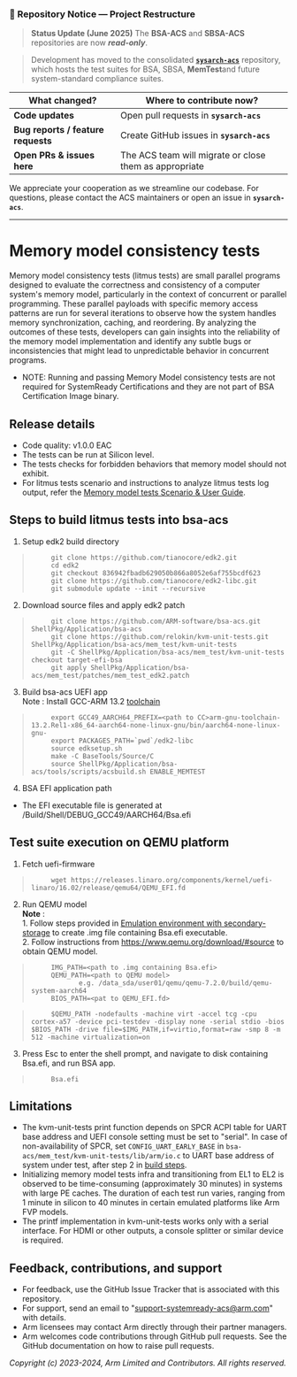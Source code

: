 ### 📢 Repository Notice — Project Restructure

> **Status Update (June 2025)**
> The **BSA-ACS** and **SBSA-ACS** repositories are now ***read-only***.

> Development has moved to the consolidated **[`sysarch-acs`](https://github.com/ARM-software/sysarch-acs)** repository, which hosts the test suites for BSA, SBSA, **MemTest**and future system-standard compliance suites.

| What changed?                      | Where to contribute now?                               |
| ---------------------------------- | ------------------------------------------------------ |
| **Code updates**                   | Open pull requests in **`sysarch-acs`**                |
| **Bug reports / feature requests** | Create GitHub issues in **`sysarch-acs`**              |
| **Open PRs & issues here**         | The ACS team will migrate or close them as appropriate |

We appreciate your cooperation as we streamline our codebase.
For questions, please contact the ACS maintainers or open an issue in **`sysarch-acs`**.

-------------------------------------------------------------------------------------------------------------------

# Memory model consistency tests
Memory model consistency tests (litmus tests) are small parallel programs designed to evaluate the correctness and
consistency of a computer system's memory model, particularly in the context of concurrent or parallel programming.
These parallel payloads with specific memory access patterns are run for several iterations to observe how the system
handles memory synchronization, caching, and reordering. By analyzing the outcomes of these tests, developers can gain
insights into the reliability of the memory model implementation and identify any subtle bugs or inconsistencies that
might lead to unpredictable behavior in concurrent programs.

 - NOTE: Running and passing Memory Model consistency tests are not required for SystemReady Certifications and they are not part of BSA Certification Image binary.

## Release details
 - Code quality: v1.0.0 EAC
 - The tests can be run at Silicon level.
 - The tests checks for forbidden behaviors that memory model should not exhibit.
 - For litmus tests scenario and instructions to analyze litmus tests log output, refer the [Memory model tests Scenario & User Guide](../mem_test/memory_model_tests_scenario_user_guide.rst).

## Steps to build litmus tests into bsa-acs
1. Setup edk2 build directory
>          git clone https://github.com/tianocore/edk2.git
>          cd edk2
>          git checkout 836942fbadb629050b866a8052e6af755bcdf623
>          git clone https://github.com/tianocore/edk2-libc.git
>          git submodule update --init --recursive

2. Download source files and apply edk2 patch
>          git clone https://github.com/ARM-software/bsa-acs.git ShellPkg/Application/bsa-acs
>          git clone https://github.com/relokin/kvm-unit-tests.git ShellPkg/Application/bsa-acs/mem_test/kvm-unit-tests
>          git -C ShellPkg/Application/bsa-acs/mem_test/kvm-unit-tests checkout target-efi-bsa
>          git apply ShellPkg/Application/bsa-acs/mem_test/patches/mem_test_edk2.patch

3. Build bsa-acs UEFI app <br>
Note :  Install GCC-ARM 13.2 [toolchain](https://developer.arm.com/downloads/-/arm-gnu-toolchain-downloads)
>          export GCC49_AARCH64_PREFIX=<path to CC>arm-gnu-toolchain-13.2.Rel1-x86_64-aarch64-none-linux-gnu/bin/aarch64-none-linux-gnu-
>          export PACKAGES_PATH=`pwd`/edk2-libc
>          source edksetup.sh
>          make -C BaseTools/Source/C
>          source ShellPkg/Application/bsa-acs/tools/scripts/acsbuild.sh ENABLE_MEMTEST

4. BSA EFI application path
- The EFI executable file is generated at <edk2-path>/Build/Shell/DEBUG_GCC49/AARCH64/Bsa.efi

## Test suite execution on QEMU platform
1. Fetch uefi-firmware
>          wget https://releases.linaro.org/components/kernel/uefi-linaro/16.02/release/qemu64/QEMU_EFI.fd

2. Run QEMU model <br>
**Note** : <br> 1. Follow steps provided in [Emulation environment with secondary-storage](../README.md#22-emulation-environment-with-secondary-storage) to create .img file containing Bsa.efi executable. <br> 2. Follow instructions from https://www.qemu.org/download/#source to obtain QEMU model.

>          IMG_PATH=<path to .img containing Bsa.efi>
>          QEMU_PATH=<path to QEMU model>
>                 e.g. /data_sda/user01/qemu/qemu-7.2.0/build/qemu-system-aarch64
>          BIOS_PATH=<pat to QEMU_EFI.fd>

>          $QEMU_PATH -nodefaults -machine virt -accel tcg -cpu cortex-a57 -device pci-testdev -display none -serial stdio -bios $BIOS_PATH -drive file=$IMG_PATH,if=virtio,format=raw -smp 8 -m 512 -machine virtualization=on

3. Press Esc to enter the shell prompt, and navigate to disk containing Bsa.efi, and run BSA app.
>          Bsa.efi

## Limitations
 - The kvm-unit-tests print function depends on SPCR ACPI table for UART base address and UEFI console setting must be set to "serial". In case of non-availability of SPCR,
   set `CONFIG_UART_EARLY_BASE` in `bsa-acs/mem_test/kvm-unit-tests/lib/arm/io.c` to UART base address of system under test, after step 2 in [build steps](#steps-to-build-litmus-tests-into-bsa-acs).
 - Initializing memory model tests infra and transitioning from EL1 to EL2 is observed to be time-consuming (approximately 30 minutes) in systems with large PE caches. The duration of each test run varies, ranging from 1 minute in silicon to 40 minutes in certain emulated platforms like Arm FVP models.
 - The printf implementation in kvm-unit-tests works only with a serial interface. For HDMI or other outputs, a console splitter or similar device is required.

## Feedback, contributions, and support

 - For feedback, use the GitHub Issue Tracker that is associated with this repository.
 - For support, send an email to "support-systemready-acs@arm.com" with details.
 - Arm licensees may contact Arm directly through their partner managers.
 - Arm welcomes code contributions through GitHub pull requests. See the GitHub documentation on how to raise pull requests.

*Copyright (c) 2023-2024, Arm Limited and Contributors. All rights reserved.*
